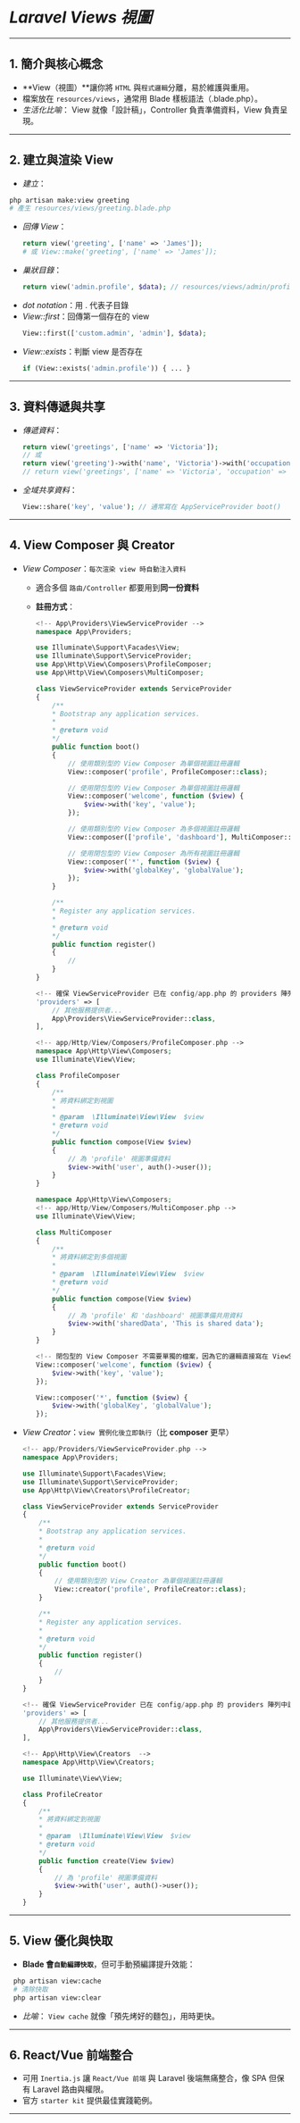 # *Laravel Views 視圖*

---

## 1. **簡介與核心概念**

- **View（視圖）**讓你將 `HTML` 與`程式邏輯`分離，易於維護與重用。
- 檔案放在 `resources/views`，通常用 Blade 樣板語法（.blade.php）。
- *生活化比喻*： View 就像「設計稿」，Controller 負責準備資料，View 負責呈現。

---

## 2. **建立與渲染 View**

- *建立*：
 ```bash
 php artisan make:view greeting
 # 產生 resources/views/greeting.blade.php
 ```
- *回傳 View*：
  ```php
  return view('greeting', ['name' => 'James']);
  # 或 View::make('greeting', ['name' => 'James']);
  ```
- *巢狀目錄*：
  ```php
  return view('admin.profile', $data); // resources/views/admin/profile.blade.php
  ```
- *dot notation*：用 . 代表子目錄
- *View::first*：回傳第一個存在的 view
  ```php
  View::first(['custom.admin', 'admin'], $data);
  ```
- *View::exists*：判斷 view 是否存在
  ```php
  if (View::exists('admin.profile')) { ... }
  ```

---

## 3. **資料傳遞與共享**

- *傳遞資料*：
  ```php
  return view('greetings', ['name' => 'Victoria']);
  // 或
  return view('greeting')->with('name', 'Victoria')->with('occupation', 'Astronaut');
  // return view('greetings', ['name' => 'Victoria', 'occupation' => 'Astronaut']);
  ```
- *全域共享資料*：
  ```php
  View::share('key', 'value'); // 通常寫在 AppServiceProvider boot()
  ```

---

## 4. **View Composer 與 Creator**

- *View Composer*：`每次渲染 view 時自動注入資料`
  - 適合多個 `路由/Controller` 都要用到**同一份資料**
  - **註冊方式**：
    ```php
    <!-- App\Providers\ViewServiceProvider -->
    namespace App\Providers;

    use Illuminate\Support\Facades\View;
    use Illuminate\Support\ServiceProvider;
    use App\Http\View\Composers\ProfileComposer;
    use App\Http\View\Composers\MultiComposer;

    class ViewServiceProvider extends ServiceProvider
    {
        /**
        * Bootstrap any application services.
        *
        * @return void
        */
        public function boot()
        {
            // 使用類別型的 View Composer 為單個視圖註冊邏輯
            View::composer('profile', ProfileComposer::class);

            // 使用閉包型的 View Composer 為單個視圖註冊邏輯
            View::composer('welcome', function ($view) {
                $view->with('key', 'value');
            });

            // 使用類別型的 View Composer 為多個視圖註冊邏輯
            View::composer(['profile', 'dashboard'], MultiComposer::class);

            // 使用閉包型的 View Composer 為所有視圖註冊邏輯
            View::composer('*', function ($view) {
                $view->with('globalKey', 'globalValue');
            });
        }

        /**
        * Register any application services.
        *
        * @return void
        */
        public function register()
        {
            //
        }
    }
    ```

    ```php
    <!-- 確保 ViewServiceProvider 已在 config/app.php 的 providers 陣列中註冊 -->
    'providers' => [
        // 其他服務提供者...
        App\Providers\ViewServiceProvider::class,
    ],
    ```

    ```php
    <!-- app/Http/View/Composers/ProfileComposer.php -->
    namespace App\Http\View\Composers;
    use Illuminate\View\View;

    class ProfileComposer
    {
        /**
        * 將資料綁定到視圖
        *
        * @param  \Illuminate\View\View  $view
        * @return void
        */
        public function compose(View $view)
        {
            // 為 'profile' 視圖準備資料
            $view->with('user', auth()->user());
        }
    }
    ```
    ```php
    namespace App\Http\View\Composers;
    <!-- app/Http/View/Composers/MultiComposer.php -->
    use Illuminate\View\View;

    class MultiComposer
    {
        /**
        * 將資料綁定到多個視圖
        *
        * @param  \Illuminate\View\View  $view
        * @return void
        */
        public function compose(View $view)
        {
            // 為 'profile' 和 'dashboard' 視圖準備共用資料
            $view->with('sharedData', 'This is shared data');
        }
    }
    ```
    ```php
    <!-- 閉包型的 View Composer 不需要單獨的檔案，因為它的邏輯直接寫在 ViewServiceProvider 中 -->
    View::composer('welcome', function ($view) {
        $view->with('key', 'value');
    });

    View::composer('*', function ($view) {
        $view->with('globalKey', 'globalValue');
    });
    ```

- *View Creator*：`view 實例化後立即執行`（比 **composer** 更早）
  ```php
  <!-- app/Providers/ViewServiceProvider.php -->
  namespace App\Providers;

  use Illuminate\Support\Facades\View;
  use Illuminate\Support\ServiceProvider;
  use App\Http\View\Creators\ProfileCreator;

  class ViewServiceProvider extends ServiceProvider
  {
      /**
      * Bootstrap any application services.
      *
      * @return void
      */
      public function boot()
      {
          // 使用類別型的 View Creator 為單個視圖註冊邏輯
          View::creator('profile', ProfileCreator::class);
      }

      /**
      * Register any application services.
      *
      * @return void
      */
      public function register()
      {
          //
      }
  }
  ```

  ```php
  <!-- 確保 ViewServiceProvider 已在 config/app.php 的 providers 陣列中註冊 -->
  'providers' => [
      // 其他服務提供者...
      App\Providers\ViewServiceProvider::class,
  ],
  ```

  ```php
  <!-- App\Http\View\Creators  -->
  namespace App\Http\View\Creators;

  use Illuminate\View\View;

  class ProfileCreator
  {
      /**
      * 將資料綁定到視圖
      *
      * @param  \Illuminate\View\View  $view
      * @return void
      */
      public function create(View $view)
      {
          // 為 'profile' 視圖準備資料
          $view->with('user', auth()->user());
      }
  }
  ```
---

## 5. **View 優化與快取**

- **Blade 會`自動編譯快取`**，但可手動預編譯提升效能：
 ```bash
  php artisan view:cache
  # 清除快取
  php artisan view:clear
  ```
- *比喻*： `View cache` 就像「預先烤好的麵包」，用時更快。

---

## 6. **React/Vue 前端整合**

- 可用 `Inertia.js` 讓 `React/Vue 前端` 與 Laravel 後端無痛整合，像 SPA 但保有 Laravel 路由與權限。
- 官方 `starter kit` 提供最佳實踐範例。

---
